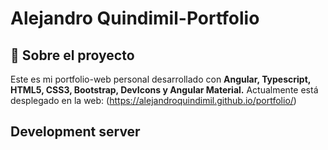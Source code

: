 # Alejandro Quindimil-Portfolio

## 📌 Sobre el proyecto  

Este es mi portfolio-web personal desarrollado con **Angular, Typescript, HTML5, CSS3, Bootstrap, DevIcons y Angular Material.** Actualmente está desplegado en la web: (https://alejandroquindimil.github.io/portfolio/)

## Development server

